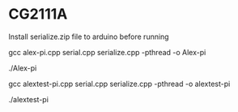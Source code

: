 # CG2111A

Install serialize.zip file to arduino before running

gcc alex-pi.cpp serial.cpp serialize.cpp -pthread -o Alex-pi

./Alex-pi

gcc alextest-pi.cpp serial.cpp serialize.cpp -pthread -o alextest-pi

./alextest-pi
